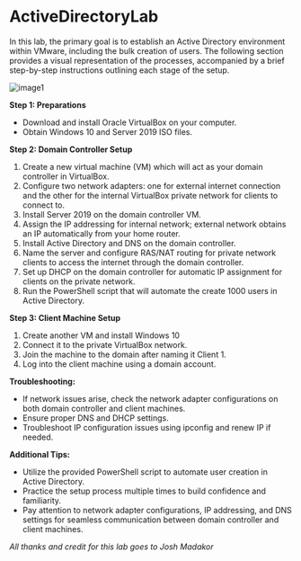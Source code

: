 # ActiveDirectoryLab

In this lab, the primary goal is to establish an Active Directory environment within VMware, including the bulk creation of users. The following section provides a visual representation of the processes, accompanied by a brief step-by-step instructions outlining each stage of the setup.

![image1](https://github.com/Larbi3/AD-Lab_PS/assets/133678071/7389b853-116d-468a-b582-d692f362a51c)


**Step 1: Preparations**

- Download and install Oracle VirtualBox on your computer.
- Obtain Windows 10 and Server 2019 ISO files.

**Step 2: Domain Controller Setup**

1. Create a new virtual machine (VM) which will act as your domain controller in VirtualBox.
2. Configure two network adapters: one for external internet connection and the other for the internal VirtualBox private network for clients to connect to.
3. Install Server 2019 on the domain controller VM.
4. Assign the IP addressing for internal network; external network obtains an IP automatically from your home router.
5. Install Active Directory and DNS on the domain controller.
6. Name the server and configure RAS/NAT routing for private network clients to access the internet through the domain controller.
7. Set up DHCP on the domain controller for automatic IP assignment for clients on the private network.
8. Run the PowerShell script that will automate the create 1000 users in Active Directory.

**Step 3: Client Machine Setup**

1. Create another VM and install Windows 10
2. Connect it to the private VirtualBox network.
3. Join the machine to the domain after naming it Client 1.
4. Log into the client machine using a domain account.

**Troubleshooting:**

- If network issues arise, check the network adapter configurations on both domain controller and client machines.
- Ensure proper DNS and DHCP settings.
- Troubleshoot IP configuration issues using ipconfig and renew IP if needed.

**Additional Tips:**

- Utilize the provided PowerShell script to automate user creation in Active Directory.
- Practice the setup process multiple times to build confidence and familiarity.
- Pay attention to network adapter configurations, IP addressing, and DNS settings for seamless communication between domain controller and client machines.







*All thanks and credit for this lab goes to Josh Madakor*


